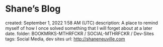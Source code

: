 # Shane’s Blog

created: September 1, 2022 1:58 AM (UTC)
description: A place to remind myself of how I once solved something that I will forget about at a later date.
folder: BOOKMRKS-MTHRFCKR / SOCIAL-MTHRFCKR / Dev-Sites
tags: Social Media, dev sites
url: http://shaneneuville.com